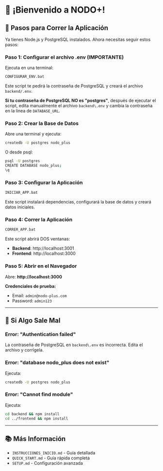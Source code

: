 # 👋 ¡Bienvenido a NODO+!

## 🎯 Pasos para Correr la Aplicación

Ya tienes Node.js y PostgreSQL instalados. Ahora necesitas seguir estos pasos:

### Paso 1: Configurar el archivo .env (IMPORTANTE)

Ejecuta en una terminal:

```bash
CONFIGURAR_ENV.bat
```

Este script te pedirá la contraseña de PostgreSQL y creará el archivo `backend/.env`.

**Si tu contraseña de PostgreSQL NO es "postgres"**, después de ejecutar el script, edita manualmente el archivo `backend\.env` y cambia la contraseña en la línea de `DATABASE_URL`.

### Paso 2: Crear la Base de Datos

Abre una terminal y ejecuta:

```bash
createdb -U postgres nodo_plus
```

O desde psql:

```bash
psql -U postgres
CREATE DATABASE nodo_plus;
\q
```

### Paso 3: Configurar la Aplicación

```bash
INICIAR_APP.bat
```

Este script instalará dependencias, configurará la base de datos y creará datos iniciales.

### Paso 4: Correr la Aplicación

```bash
CORRER_APP.bat
```

Este script abrirá DOS ventanas:
- **Backend**: http://localhost:3001  
- **Frontend**: http://localhost:3000

### Paso 5: Abrir en el Navegador

Abre: **http://localhost:3000**

**Credenciales de prueba:**
- Email: `admin@nodo-plus.com`
- Password: `admin123`

---

## 🔧 Si Algo Sale Mal

### Error: "Authentication failed"

La contraseña de PostgreSQL en `backend\.env` es incorrecta. Edita el archivo y corrígela.

### Error: "database nodo_plus does not exist"

Ejecuta:
```bash
createdb -U postgres nodo_plus
```

### Error: "Cannot find module"

Ejecuta:
```bash
cd backend && npm install
cd ../frontend && npm install
```

---

## 📚 Más Información

- `INSTRUCCIONES_INICIO.md` - Guía detallada
- `QUICK_START.md` - Guía rápida completa
- `SETUP.md` - Configuración avanzada

